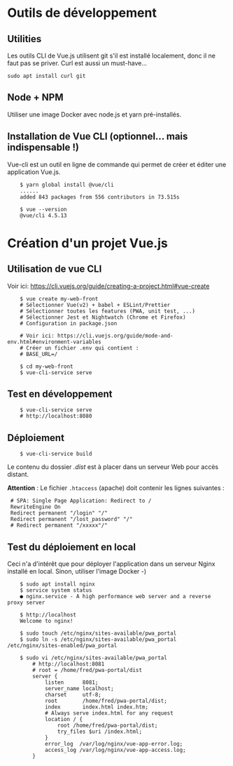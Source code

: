 # Outils de développement
## Utilities
 Les outils CLI de Vue.js utilisent git s'il est installé localement, donc il ne faut pas se priver. Curl est aussi un must-have...

    sudo apt install curl git


## Node + NPM

Utiliser une image Docker avec node.js et yarn pré-installés.

## Installation de Vue CLI (optionnel... mais indispensable !)
 
 Vue-cli est un outil en ligne de commande qui permet de créer et éditer une application Vue.js.

```shell
    $ yarn global install @vue/cli
	......
	added 843 packages from 556 contributors in 73.515s

    $ vue --version
	@vue/cli 4.5.13
```

# Création d'un projet Vue.js

## Utilisation de vue CLI

Voir ici: https://cli.vuejs.org/guide/creating-a-project.html#vue-create

```shell
    $ vue create my-web-front
	# Sélectionner Vue(v2) + babel + ESLint/Prettier
	# Sélectionner toutes les features (PWA, unit test, ...)
	# Sélectionner Jest et Nightwatch (Chrome et Firefox)
	# Configuration in package.json
	
	# Voir ici: https://cli.vuejs.org/guide/mode-and-env.html#environment-variables
	# Créer un fichier .env qui contient :
	# BASE_URL=/
	
	$ cd my-web-front
	$ vue-cli-service serve
```

## Test en développement
 
```shell
	$ vue-cli-service serve
    # http://localhost:8080
```

## Déploiement
 
```shell
	$ vue-cli-service build
```

 Le contenu du dossier *.dist* est à placer dans un serveur Web pour accès distant.

**Attention** : Le fichier `.htaccess` (apache) doit contenir les lignes suivantes :

     # SPA: Single Page Application: Redirect to /
     RewriteEngine On 
     Redirect permanent "/login" "/"
     Redirect permanent "/lost_password" "/"
     # Redirect permanent "/xxxxx"/"


## Test du déploiement en local

Ceci n'a d'intérêt que pour déployer l'application dans un serveur Nginx installé en local. Sinon, utiliser l'image Docker -)

```shell
    $ sudo apt install nginx
    $ service system status
    ● nginx.service - A high performance web server and a reverse proxy server

    $ http://localhost
    Welcome to nginx!

    $ sudo touch /etc/nginx/sites-available/pwa_portal
    $ sudo ln -s /etc/nginx/sites-available/pwa_portal /etc/nginx/sites-enabled/pwa_portal

    $ sudo vi /etc/nginx/sites-available/pwa_portal
        # http://localhost:8081
        # root = /home/fred/pwa-portal/dist
        server {
            listen      8081;
            server_name localhost;
            charset     utf-8;
            root        /home/fred/pwa-portal/dist;
            index       index.html index.htm;
            # Always serve index.html for any request
            location / {
                root /home/fred/pwa-portal/dist;
                try_files $uri /index.html;
            }
            error_log  /var/log/nginx/vue-app-error.log;
            access_log /var/log/nginx/vue-app-access.log;
        }
    
```


